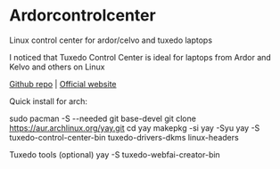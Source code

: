 # Ardorcontrolcenter
Linux control center for ardor/celvo and tuxedo laptops

I noticed that Tuxedo Control Center is ideal for laptops from Ardor and Kelvo and others on Linux

[Github repo](https://github.com/tuxedocomputers/tuxedo-control-center) | [Official website](https://www.tuxedocomputers.com/en/Add-TUXEDO-software-package-sources.tuxedo)

Quick install for arch:

sudo pacman -S --needed git base-devel
git clone https://aur.archlinux.org/yay.git
cd yay
makepkg -si
yay -Syu
yay -S tuxedo-control-center-bin tuxedo-drivers-dkms linux-headers

Tuxedo tools (optional)
yay -S tuxedo-webfai-creator-bin
